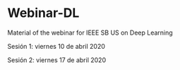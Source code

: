# Webinar-DL
Material of the webinar for IEEE SB US on Deep Learning

Sesión 1: viernes 10 de abril 2020

Sesión 2: viernes 17 de abril 2020
